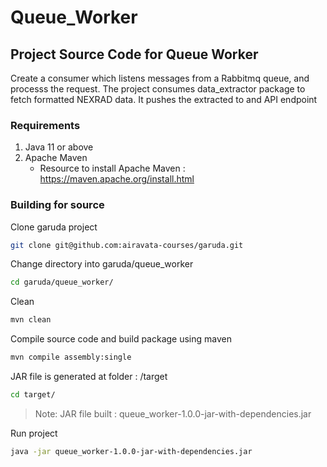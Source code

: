 # Queue_Worker

## Project Source Code for Queue Worker

Create a consumer which listens messages from a Rabbitmq queue, and processs the request.
The project consumes data_extractor package to fetch formatted NEXRAD data. 
It pushes the extracted to and API endpoint

### Requirements
1. Java 11 or above
2. Apache Maven
   * Resource to install Apache Maven : https://maven.apache.org/install.html

### Building for source

Clone garuda project

```sh
git clone git@github.com:airavata-courses/garuda.git
```

Change directory into garuda/queue_worker
```sh
cd garuda/queue_worker/
```

Clean
```sh
mvn clean
```

Compile source code and build package using maven

```sh
mvn compile assembly:single
```

JAR file is generated at folder : /target
```sh
cd target/
```

> Note: JAR file built : queue_worker-1.0.0-jar-with-dependencies.jar


Run project
```sh
java -jar queue_worker-1.0.0-jar-with-dependencies.jar

```


